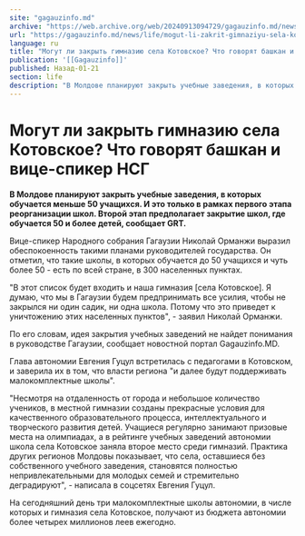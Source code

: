 ```yaml
---
site: "gagauzinfo.md"
archive: "https://web.archive.org/web/20240913094729/gagauzinfo.md/news/life/mogut-li-zakrit-gimnaziyu-sela-kotovskoe-chto-govoryat-bashkan-i-vitse-spiker-nsg"
url: "https://gagauzinfo.md/news/life/mogut-li-zakrit-gimnaziyu-sela-kotovskoe-chto-govoryat-bashkan-i-vitse-spiker-nsg"
language: ru
title: "Могут ли закрыть гимназию села Котовское? Что говорят башкан и вице-спикер НСГ"
publication: '[[Gagauzinfo]]'
published: Назад-01-21
section: life
description: "В Молдове планируют закрыть учебные заведения, в которых обучается меньше 50 учащихся. И это только в рамках первого этапа реорганизации школ. Второй этап предполагает закрытие школ, где обучается 50 и более детей, сообщает GRT."
---
```


# Могут ли закрыть гимназию села Котовское? Что говорят башкан и вице-спикер НСГ

**В Молдове планируют закрыть учебные заведения, в которых обучается меньше 50 учащихся. И это только в рамках первого этапа реорганизации школ. Второй этап предполагает закрытие школ, где обучается 50 и более детей, сообщает GRT.**

Вице-спикер Народного собрания Гагаузии Николай Орманжи выразил обеспокоенность такими планами руководителей государства. Он отметил, что такие школы, в которых обучается до 50 учащихся и чуть более 50 - есть по всей стране, в 300 населенных пунктах.

"В этот список будет входить и наша гимназия [села Котовское]. Я думаю, что мы в Гагаузии будем предпринимать все усилия, чтобы не закрылся ни один садик, ни одна школа. Потому что это приведет к уничтожению этих населенных пунктов", - заявил Николай Орманжи.

По его словам, идея закрытия учебных заведений не найдет понимания в руководстве Гагаузии, сообщает новостной портал Gagauzinfo.MD.

Глава автономии Евгения Гуцул встретилась с педагогами в Котовском, и заверила их в том, что власти региона "и далее будут поддерживать малокомплектные школы".

"Несмотря на отдаленность от города и небольшое количество учеников, в местной гимназии созданы прекрасные условия для качественного образовательного процесса, интеллектуального и творческого развития детей. Учащиеся регулярно занимают призовые места на олимпиадах, а в рейтинге учебных заведений автономии школа села Котовское заняла второе место среди гимназий. Практика других регионов Молдовы показывает, что села, оставшиеся без собственного учебного заведения, становятся полностью непривлекательными для молодых семей и стремительно деградируют", - написала в соцсетях Евгения Гуцул.

На сегодняшний день три малокомплектные школы автономии, в числе которых и гимназия села Котовское, получают из бюджета автономии более четырех миллионов леев ежегодно.
